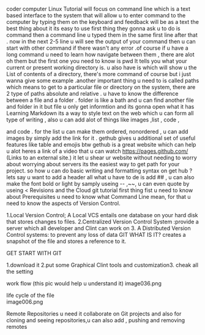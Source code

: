 coder computer 
Linux Tutorial will focus on command line which is a text based interface to the system that will allow u to enter command to the computer by typing them on the keyboard and feedback will be as a text the best thing about it its easy to use first thing they gonna ask u to do is  command then a command line u typed them in the same first line after that . now in the next 2-5 line u will see the output of your command then u can start with other command if there wasn't any error .of course if u have a long command u need to learn how navigate between them , there are alot oh them but the first one you need to know is pwd It tells you what your current or present working directory is. u also have is which will show u the List of contents of a directory, there's more command of course but i just wanna give some example .another important thing u need to is called paths which means to get to a particular file or directory on the system, there are 2 type of paths absolute and relative  .
u have to know the difference between a file and a folder .
folder is like a bath  and  u can find another file and folder in it but file u only get informtion and its gonna open what it has 
Learning Markdown
its a way to style text on the web which u can form all type of writing , also u can add alot of things like images ,list , code ,

and code .
for the list u can make them ordered, nonordered , u can add images by simply add the link for it .
gethub gives u additional set of useful features like table and emojis
btw gethub is a great website which can help u alot  heres a link of a video that u can watch https://pages.github.com/ (Links to an external site.)
it let u shear ur website without needing to worry about worrying about servers its the easiest way to get path for your project.
so how u can do basic writing and formatting syntax on get hub ?
lets say u want to add a header all what u have to de is add ## , u can also make the font bold or light by samply useing -- ,~~, u can even quote by useing <
Revisions and the Cloud
git tutorial first thing fist u need to know about  Prerequisites
u need to know what Command Line mean, for that u need to know the aspects of Version Control.

1.Local Version Control; A Local VCS entails one database on your hard disk that stores changes to files.
2.Centralized Version Control System :provide a server which all developer and Clint can work on
3.   A Distributed Version Control systems: to prevent any loss of data 
GIT WHAT IS IT?
creates a snapshot of the file and stores a reference to it.

GET START WITH GIT 

1.download it 2.put some  Graphical Clint tools and customization3. cheak all the setting 

work flow (this pic would help u understand it)
image036.png


life cycle of the file  
image006.png


Remote Repositories
u need it collaborate on Git projects and also for cloning and seeing repositories,u can also add , pushing and removing remotes 
